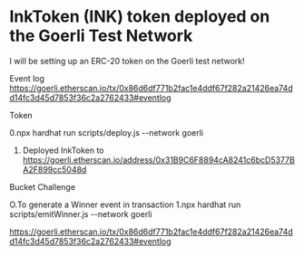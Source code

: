 # InkToken (INK) token deployed on the Goerli Test Network

I will be setting up an ERC-20 token on the Goerli test network!

Event log
https://goerli.etherscan.io/tx/0x86d6df771b2fac1e4ddf67f282a21426ea74dd14fc3d45d7853f36c2a2762433#eventlog

Token


0.npx hardhat run scripts/deploy.js --network goerli

1. Deployed InkToken to
   https://goerli.etherscan.io/address/0x31B9C6F8894cA8241c6bcD5377BA2F899cc5048d

Bucket Challenge


O.To generate a Winner event in transaction
1.npx hardhat run scripts/emitWinner.js --network goerli

https://goerli.etherscan.io/tx/0x86d6df771b2fac1e4ddf67f282a21426ea74dd14fc3d45d7853f36c2a2762433#eventlog
